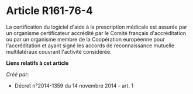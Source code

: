 # Article R161-76-4

La certification du logiciel d'aide à la prescription médicale est assurée par un organisme certificateur accrédité par le
Comité français d'accréditation ou par un organisme membre de la Coopération européenne pour l'accréditation et ayant signé
les accords de reconnaissance mutuelle multilatéraux couvrant l'activité considérée.

**Liens relatifs à cet article**

_Créé par_:

  - Décret n°2014-1359 du 14 novembre 2014 - art. 1
